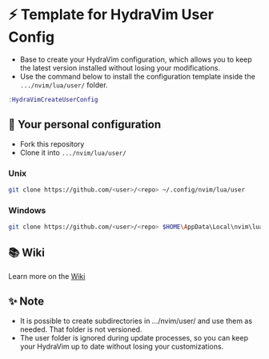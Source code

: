 # ⚡️ Template for HydraVim User Config
- Base to create your HydraVim configuration, which allows you to keep the latest version installed without losing your modifications.
- Use the command below to install the configuration template inside the `.../nvim/lua/user/` folder.

```lua
:HydraVimCreateUserConfig
```

## 🧬 Your personal configuration

- Fork this repository
- Clone it into `.../nvim/lua/user/`

### Unix
```sh
git clone https://github.com/<user>/<repo> ~/.config/nvim/lua/user
```

### Windows
```sh
git clone https://github.com/<user>/<repo> $HOME\AppData\Local\nvim\lua\user
```

## 📚 Wiki
Learn more on the [Wiki](https://github.com/HydraVim/HydraVim/wiki/Custom-User-Config)

## ✨ Note
- It is possible to create subdirectories in .../nvim/user/ and use them as needed. That folder is not versioned.
- The user folder is ignored during update processes, so you can keep your HydraVim up to date without losing your customizations.
